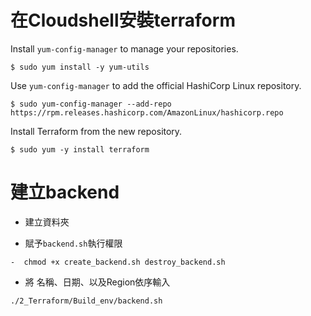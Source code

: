 # 在Cloudshell安裝terraform

Install ```yum-config-manager``` to manage your repositories.
```
$ sudo yum install -y yum-utils
```
Use ```yum-config-manager``` to add the official HashiCorp Linux repository.
```
$ sudo yum-config-manager --add-repo https://rpm.releases.hashicorp.com/AmazonLinux/hashicorp.repo
```
Install Terraform from the new repository.
```
$ sudo yum -y install terraform
```

# 建立backend
- 建立資料夾

- 賦予```backend.sh```執行權限
```shell
-  chmod +x create_backend.sh destroy_backend.sh 
```
- 將 名稱、日期、以及Region依序輸入
```
./2_Terraform/Build_env/backend.sh 
```
